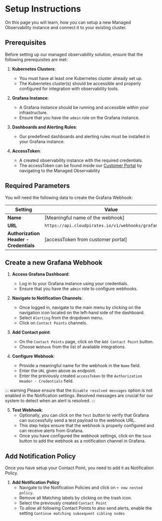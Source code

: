 # Setup Instructions

On this page you will learn, how you can setup a new Managed Observability instance and connect it to your existing cluster.

## Prerequisites

Before setting up our managed observability solution, ensure that the following prerequisites are met:

1. **Kubernetes Clusters**:
   - You must have at least one Kubernetes cluster already set up.
   - The Kubernetes cluster(s) should be accessible and properly configured for integration with observability tools.

2. **Grafana Instance**:
   - A Grafana instance should be running and accessible within your infrastructure.
   - Ensure that you have the `admin` role on the Grafana instance.

3. **Dashboards and Alerting Rules**:
   - Our predefined dashboards and alerting rules must be installed in your Grafana instance.

4. **AccessToken**:
   - A created observability instance with the required credentials.
   - The accessToken can be found inside our [Customer Portal](https://auth.cloudpirates.io) by navigating to the Managed Observability


## Required Parameters
You will need the following data to create the Grafana Webhook:

| Setting                          | Value                                                     |
|----------------------------------|-----------------------------------------------------------|
| **Name**                         | [Meaningful name of the webhook]                          |
| **URL**                          |  `https://api.cloudpirates.io/v1/webhooks/grafana/alerts` |
| **Authorization Header - Credentials**         | [accessToken from customer portal]                        |


## Create a new Grafana Webhook

1. **Access Grafana Dashboard**:
   - Log in to your Grafana instance using your credentials.
   - Ensure that you have the `admin` role to configure webhooks.

2. **Navigate to Notification Channels**:
   - Once logged in, navigate to the main menu by clicking on the navigation icon located on the left-hand side of the dashboard.
   - Select `Alerting` from the dropdown menu.
   - Click on `Contact Points` channels.

3. **Add Contact point**:
   - On the `Contact Points` page, click on the `Add Contact Point` button.
   - Choose `Webhook` from the list of available integrations.

4. **Configure Webhook**:
   - Provide a meaningful name for the webhook in the `Name` field.
   - Enter the `URL` given above as endpoint.
   - Enter the previously created `accessToken` to the `Authorization Header - Credentials` field.

::: warning
Please ensure that the `Disable resolved messages` option is not enabled in the Notification settings. Resolved messages are crucial for our system to detect when an alert is resolved.
:::

5. **Test Webhook**:
   - Optionally, you can click on the `Test` button to verify that Grafana can successfully send a test payload to the webhook URL.
   - This step helps ensure that the webhook is properly configured and can receive alerts from Grafana.
   - Once you have configured the webhook settings, click on the `Save` button to add the webhook as a notification channel in Grafana.


## Add Notification Policy

Once you have setup your Contact Point, you need to add it as Notification Policy.

1. **Add Notification Policy**
    - Navigate to the Notification Policies and click on `+ new nested policy`.
    - Remove all Matching labels by clicking on the trash icon.
    - Select the previously created `Contact Point`
    - To allow all following Contact Points to also send alerts, enable the setting `Continue matching subsequent sibling nodes`
